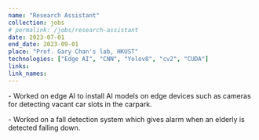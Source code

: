 ```yaml
---
name: "Research Assistant"
collection: jobs
# permalink: /jobs/research-assistant
date: 2023-07-01
end_date: 2023-09-01
place: "Prof. Gary Chan's lab, HKUST"
technologies: ["Edge AI", "CNN", "Yolov8", "cv2", "CUDA"]
links: 
link_names: 
---
```

<P>
  - Worked on edge AI to install AI models on edge devices such as cameras for detecting vacant car slots in the carpark.
</P>
<P>
  - Worked on a fall detection system which gives alarm when an elderly is detected falling down.
</P>